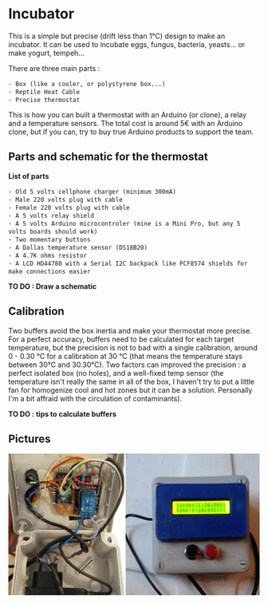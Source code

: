 # Incubator

This is a simple but precise (drift less than 1°C) design to make an incubator. It can be used to incubate eggs, fungus, bacteria, yeasts... or make yogurt, tempeh...

There are three main parts :

	- Box (like a cooler, or polystyrene box...)
	- Reptile Heat Cable
	- Precise thermostat

This is how you can built a thermostat with an Arduino (or clone), a relay and a temperature sensors. The total cost is around 5€ with an Arduino clone, but if you can, try to buy true Arduino products to support the team.

## Parts and schematic for the thermostat

**List of parts**

	- Old 5 volts cellphone charger (minimum 300mA)
	- Male 220 volts plug with cable
	- Female 220 volts plug with cable
	- A 5 volts relay shield
	- A 5 volts Arduino microcontroler (mine is a Mini Pro, but any 5 volts boards should work)
	- Two momentary buttons
	- A Dallas temperature sensor (DS18B20)
	- A 4.7K ohms resistor
	- A LCD HD44780 with a Serial I2C backpack like PCF8574 shields for make connections easier
	

**TO DO : Draw a schematic**

## Calibration

Two buffers avoid the box inertia and make your thermostat more precise. For a perfect accuracy, buffers need to be calculated for each target temperature, but the precision is not to bad with a single calibration, around 0 - 0.30 °C for a calibration at 30 °C (that means the temperature stays between 30°C and 30.30°C). 
Two factors can improved the precision : a perfect isolated box (no holes), and a well-fixed temp sensor (the temperature isn't really the same in all of the box, I haven't try to put a little fan for homogenize cool and hot zones but it can be a solution. Personally I'm a bit affraid with the circulation of contaminants). 

**TO DO : tips to calculate buffers**

## Pictures

![alt text](./thermostat.jpg)
